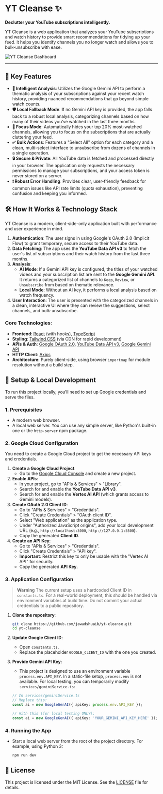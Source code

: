 # YT Cleanse ✨

**Declutter your YouTube subscriptions intelligently.**

YT Cleanse is a web application that analyzes your YouTube subscriptions and watch history to provide smart recommendations for tidying up your feed. It helps you identify channels you no longer watch and allows you to bulk-unsubscribe with ease.

![YT Cleanse Dashboard](https://raw.githubusercontent.com/jawadshuaib/yt-cleanse/main/media/screenshot.png)

---

## 🚀 Key Features

- **🧠 Intelligent Analysis**: Utilizes the Google Gemini API to perform a thematic analysis of your subscriptions against your recent watch history, providing nuanced recommendations that go beyond simple watch counts.
- **🛡️ Local Fallback Mode**: If no Gemini API key is provided, the app falls back to a robust local analysis, categorizing channels based on how many of their videos you've watched in the last three months.
- **🎯 Focus Mode**: Automatically hides your top 20% most-watched channels, allowing you to focus on the subscriptions that are actually cluttering your feed.
- **✅ Bulk Actions**: Features a "Select All" option for each category and a clean, multi-select interface to unsubscribe from dozens of channels in a single operation.
- **🔒 Secure & Private**: All YouTube data is fetched and processed directly in your browser. The application only requests the necessary permissions to manage your subscriptions, and your access token is never stored on a server.
- **❗ Robust Error Handling**: Provides clear, user-friendly feedback for common issues like API rate limits (quota exhaustion), preventing confusion and keeping you informed.

## 🛠️ How It Works & Technology Stack

YT Cleanse is a modern, client-side-only application built with performance and user experience in mind.

1.  **Authentication**: The user signs in using Google's OAuth 2.0 (Implicit Flow) to grant temporary, secure access to their YouTube data.
2.  **Data Fetching**: The app uses the **YouTube Data API v3** to fetch the user's list of subscriptions and their watch history from the last three months.
3.  **Analysis**:
    - **AI Mode**: If a Gemini API key is configured, the titles of your watched videos and your subscription list are sent to the **Google Gemini API**. It returns a categorized list of channels to `Keep`, `Review`, or `Unsubscribe` from based on thematic relevance.
    - **Local Mode**: Without an AI key, it performs a local analysis based on watch frequency.
4.  **User Interaction**: The user is presented with the categorized channels in a clean, interactive UI where they can review the suggestions, select channels, and bulk-unsubscribe.

### Core Technologies:

- **Frontend**: [React](https://reactjs.org/) (with hooks), [TypeScript](https://www.typescriptlang.org/)
- **Styling**: [Tailwind CSS](https://tailwindcss.com/) (via CDN for rapid development)
- **APIs & Auth**: [Google OAuth 2.0](https://developers.google.com/identity/protocols/oauth2), [YouTube Data API v3](https://developers.google.com/youtube/v3), [Google Gemini API](https://ai.google.dev/)
- **HTTP Client**: [Axios](https://axios-http.com/)
- **Architecture**: Purely client-side, using browser `importmap` for module resolution without a build step.

## 🔧 Setup & Local Development

To run this project locally, you'll need to set up Google credentials and serve the files.

### 1. Prerequisites

- A modern web browser.
- A local web server. You can use any simple server, like Python's built-in one or the `http-server` npm package.

### 2. Google Cloud Configuration

You need to create a Google Cloud project to get the necessary API keys and credentials.

1.  **Create a Google Cloud Project**:
    - Go to the [Google Cloud Console](https://console.cloud.google.com/) and create a new project.
2.  **Enable APIs**:
    - In your project, go to "APIs & Services" > "Library".
    - Search for and enable the **YouTube Data API v3**.
    - Search for and enable the **Vertex AI API** (which grants access to Gemini models).
3.  **Create OAuth 2.0 Client ID**:
    - Go to "APIs & Services" > "Credentials".
    - Click "Create Credentials" > "OAuth client ID".
    - Select "Web application" as the application type.
    - Under "Authorized JavaScript origins", add your local development URL (e.g., `http://localhost:3000`, `http://127.0.0.1:5500`).
    - Copy the generated **Client ID**.
4.  **Create an API Key**:
    - Go to "APIs & Services" > "Credentials".
    - Click "Create Credentials" > "API key".
    - **Important**: Restrict this key to only be usable with the "Vertex AI API" for security.
    - Copy the generated **API Key**.

### 3. Application Configuration

> **Warning**
> The current setup uses a hardcoded Client ID in `constants.ts`. For a real-world deployment, this should be handled via environment variables at build time. Do not commit your actual credentials to a public repository.

1.  **Clone the repository**:
    ```bash
    git clone https://github.com/jawadshuaib/yt-cleanse.git
    cd yt-cleanse
    ```
2.  **Update Google Client ID**:
    - Open `constants.ts`.
    - Replace the placeholder `GOOGLE_CLIENT_ID` with the one you created.
3.  **Provide Gemini API Key**:

    - This project is designed to use an environment variable `process.env.API_KEY`. In a static-file setup, `process.env` is not available. For local testing, you can temporarily modify `services/geminiService.ts`:

    ```typescript
    // In services/geminiService.ts
    // Replace this:
    const ai = new GoogleGenAI({ apiKey: process.env.API_KEY });

    // With this (for local testing ONLY):
    const ai = new GoogleGenAI({ apiKey: 'YOUR_GEMINI_API_KEY_HERE' });
    ```

### 4. Running the App

- Start a local web server from the root of the project directory. For example, using Python 3:
  ```bash
  npm run dev
  ```

## 📄 License

This project is licensed under the MIT License. See the [LICENSE](LICENSE) file for details.

